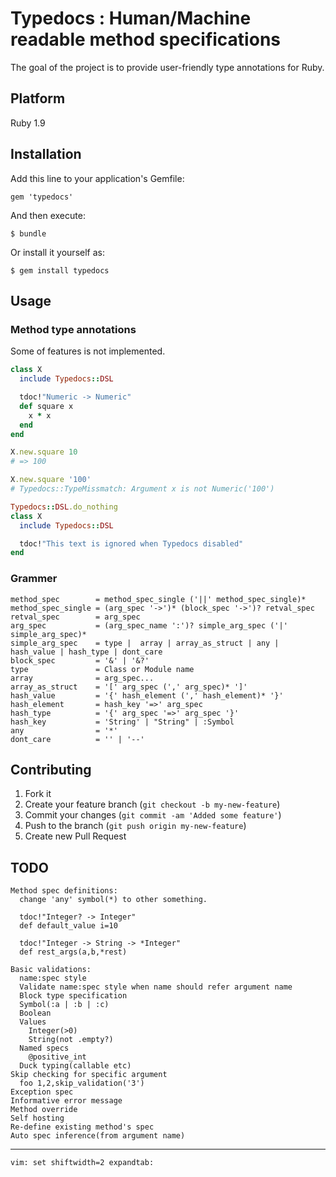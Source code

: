 # Typedocs : Human/Machine readable method specifications

The goal of the project is to provide user-friendly type annotations for Ruby.

## Platform

Ruby 1.9

## Installation

Add this line to your application's Gemfile:

    gem 'typedocs'

And then execute:

    $ bundle

Or install it yourself as:

    $ gem install typedocs

## Usage

### Method type annotations

Some of features is not implemented.

```ruby
class X
  include Typedocs::DSL

  tdoc!"Numeric -> Numeric"
  def square x
    x * x
  end
end

X.new.square 10
# => 100

X.new.square '100'
# Typedocs::TypeMissmatch: Argument x is not Numeric('100')

Typedocs::DSL.do_nothing
class X
  include Typedocs::DSL

  tdoc!"This text is ignored when Typedocs disabled"
end
```

### Grammer

    method_spec        = method_spec_single ('||' method_spec_single)*
    method_spec_single = (arg_spec '->')* (block_spec '->')? retval_spec
    retval_spec        = arg_spec
    arg_spec           = (arg_spec_name ':')? simple_arg_spec ('|' simple_arg_spec)*
    simple_arg_spec    = type |  array | array_as_struct | any | hash_value | hash_type | dont_care
    block_spec         = '&' | '&?'
    type               = Class or Module name
    array              = arg_spec...
    array_as_struct    = '[' arg_spec (',' arg_spec)* ']'
    hash_value         = '{' hash_element (',' hash_element)* '}'
    hash_element       = hash_key '=>' arg_spec
    hash_type          = '{' arg_spec '=>' arg_spec '}'
    hash_key           = 'String' | "String" | :Symbol
    any                = '*'
    dont_care          = '' | '--'

## Contributing

1. Fork it
2. Create your feature branch (`git checkout -b my-new-feature`)
3. Commit your changes (`git commit -am 'Added some feature'`)
4. Push to the branch (`git push origin my-new-feature`)
5. Create new Pull Request

## TODO

    Method spec definitions:
      change 'any' symbol(*) to other something.

      tdoc!"Integer? -> Integer"
      def default_value i=10

      tdoc!"Integer -> String -> *Integer"
      def rest_args(a,b,*rest)

    Basic validations:
      name:spec style
      Validate name:spec style when name should refer argument name
      Block type specification
      Symbol(:a | :b | :c)
      Boolean
      Values
        Integer(>0)
        String(not .empty?)
      Named specs
        @positive_int
      Duck typing(callable etc)
    Skip checking for specific argument
      foo 1,2,skip_validation('3')
    Exception spec
    Informative error message
    Method override
    Self hosting
    Re-define existing method's spec
    Auto spec inference(from argument name)


* * * * *


    vim: set shiftwidth=2 expandtab:
